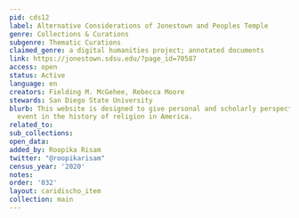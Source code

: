 ```yaml
---
pid: cds12
label: Alternative Considerations of Jonestown and Peoples Temple
genre: Collections & Curations
subgenre: Thematic Curations
claimed_genre: a digital humanities project; annotated documents
link: https://jonestown.sdsu.edu/?page_id=70587
access: open
status: Active
language: en
creators: Fielding M. McGehee, Rebecca Moore
stewards: San Diego State University
blurb: This website is designed to give personal and scholarly perspectives on a major
  event in the history of religion in America.
related_to:
sub_collections:
open_data:
added_by: Roopika Risam
twitter: "@roopikarisam"
census_year: '2020'
notes:
order: '032'
layout: caridischo_item
collection: main
---
```


